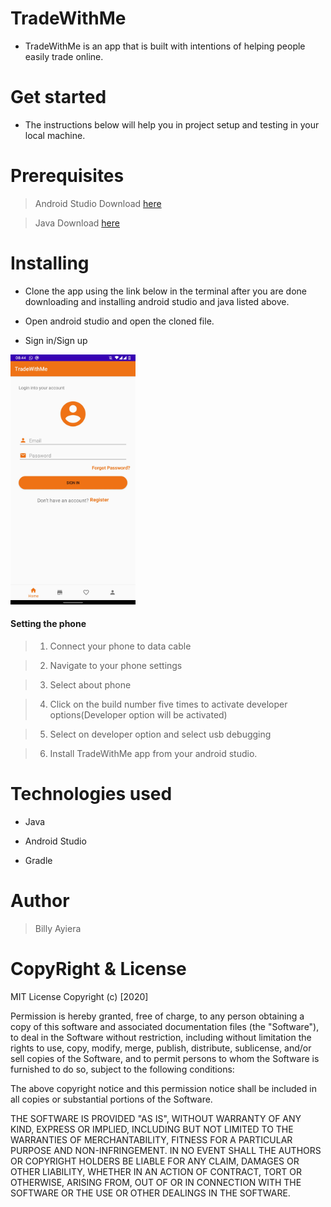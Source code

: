 # TradeWithMe

* TradeWithMe is an app that is built with intentions of helping people easily trade online.

# Get started

* The instructions below will help you in project setup and testing in your local machine.

# Prerequisites

> Android Studio Download [here](https://developer.android.com/studio/install)

> Java Download [here](https://www.oracle.com/java/technologies/javase-jdk11-downloads.html)

# Installing

* Clone the app using the link below in the terminal after you are done downloading and installing android studio and java listed above.

* Open android studio and open the cloned file.

* Sign in/Sign up

<img src="img/Screenshot_20200608-084444030.jpg" width="200">

#### Setting the phone

> 1. Connect your phone to data cable

> 2. Navigate to your phone settings

> 3. Select about phone

> 4. Click on the build number five times to activate developer options(Developer option will be activated)

> 5. Select on developer option and select usb debugging

> 6. Install TradeWithMe app from your android studio.

# Technologies used

* Java

* Android Studio

* Gradle

# Author
> Billy Ayiera

# CopyRight & License

MIT License
Copyright (c) [2020]

Permission is hereby granted, free of charge, to any person obtaining a copy
of this software and associated documentation files (the "Software"), to deal
in the Software without restriction, including without limitation the rights
to use, copy, modify, merge, publish, distribute, sublicense, and/or sell
copies of the Software, and to permit persons to whom the Software is
furnished to do so, subject to the following conditions:

The above copyright notice and this permission notice shall be included in all
copies or substantial portions of the Software.

THE SOFTWARE IS PROVIDED "AS IS", WITHOUT WARRANTY OF ANY KIND, EXPRESS OR
IMPLIED, INCLUDING BUT NOT LIMITED TO THE WARRANTIES OF MERCHANTABILITY,
FITNESS FOR A PARTICULAR PURPOSE AND NON-INFRINGEMENT. IN NO EVENT SHALL THE
AUTHORS OR COPYRIGHT HOLDERS BE LIABLE FOR ANY CLAIM, DAMAGES OR OTHER
LIABILITY, WHETHER IN AN ACTION OF CONTRACT, TORT OR OTHERWISE, ARISING FROM,
OUT OF OR IN CONNECTION WITH THE SOFTWARE OR THE USE OR OTHER DEALINGS IN THE
SOFTWARE.